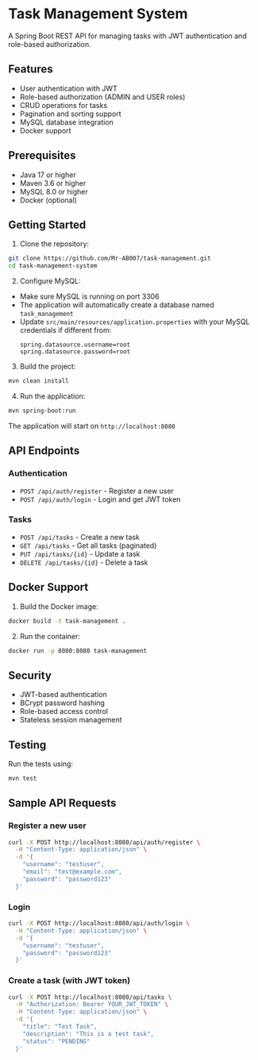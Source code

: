 # Task Management System

A Spring Boot REST API for managing tasks with JWT authentication and role-based authorization.

## Features

- User authentication with JWT
- Role-based authorization (ADMIN and USER roles)
- CRUD operations for tasks
- Pagination and sorting support
- MySQL database integration
- Docker support

## Prerequisites

- Java 17 or higher
- Maven 3.6 or higher
- MySQL 8.0 or higher
- Docker (optional)

## Getting Started

1. Clone the repository:
```bash
git clone https://github.com/Mr-AB007/task-management.git
cd task-management-system
```

2. Configure MySQL:
- Make sure MySQL is running on port 3306
- The application will automatically create a database named `task_management`
- Update `src/main/resources/application.properties` with your MySQL credentials if different from:
  ```properties
  spring.datasource.username=root
  spring.datasource.password=root
  ```

3. Build the project:
```bash
mvn clean install
```

4. Run the application:
```bash
mvn spring-boot:run
```

The application will start on `http://localhost:8080`

## API Endpoints

### Authentication

- `POST /api/auth/register` - Register a new user
- `POST /api/auth/login` - Login and get JWT token

### Tasks

- `POST /api/tasks` - Create a new task
- `GET /api/tasks` - Get all tasks (paginated)
- `PUT /api/tasks/{id}` - Update a task
- `DELETE /api/tasks/{id}` - Delete a task

## Docker Support

1. Build the Docker image:
```bash
docker build -t task-management .
```

2. Run the container:
```bash
docker run -p 8080:8080 task-management
```

## Security

- JWT-based authentication
- BCrypt password hashing
- Role-based access control
- Stateless session management

## Testing

Run the tests using:
```bash
mvn test
```

## Sample API Requests

### Register a new user
```bash
curl -X POST http://localhost:8080/api/auth/register \
  -H "Content-Type: application/json" \
  -d '{
    "username": "testuser",
    "email": "test@example.com",
    "password": "password123"
  }'
```

### Login
```bash
curl -X POST http://localhost:8080/api/auth/login \
  -H "Content-Type: application/json" \
  -d '{
    "username": "testuser",
    "password": "password123"
  }'
```

### Create a task (with JWT token)
```bash
curl -X POST http://localhost:8080/api/tasks \
  -H "Authorization: Bearer YOUR_JWT_TOKEN" \
  -H "Content-Type: application/json" \
  -d '{
    "title": "Test Task",
    "description": "This is a test task",
    "status": "PENDING"
  }'
``` 
